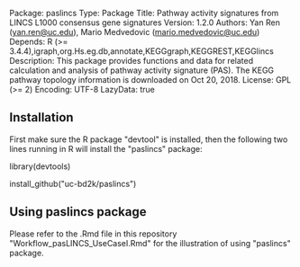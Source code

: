 Package: paslincs
Type: Package
Title: Pathway activity signatures from LINCS L1000 consensus gene signatures
Version: 1.2.0
Authors: Yan Ren (yan.ren@uc.edu), Mario Medvedovic (mario.medvedovic@uc.edu)
Depends: R (>= 3.4.4),igraph,org.Hs.eg.db,annotate,KEGGgraph,KEGGREST,KEGGlincs
Description: This package provides functions and data for related calculation and analysis of pathway activity signature (PAS). The KEGG pathway topology information is downloaded on Oct 20, 2018. 
License: GPL (>= 2)
Encoding: UTF-8
LazyData: true


## Installation
First make sure the R package "devtool" is installed, then the following two lines running in R will install the "paslincs" package: 

library(devtools)

install_github("uc-bd2k/paslincs")


## Using paslincs package
Please refer to the .Rmd file in this repository "Workflow_pasLINCS_UseCaseI.Rmd" for the illustration of using "paslincs" package.
